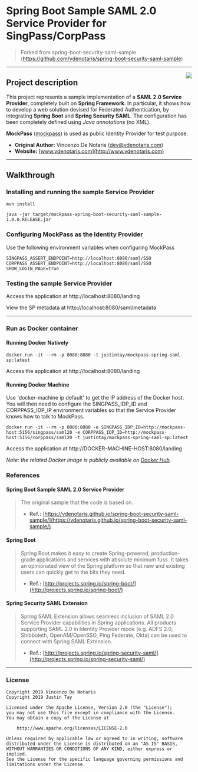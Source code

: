 ﻿Spring Boot Sample SAML 2.0 Service Provider for SingPass/CorpPass
====================

> Forked from spring-boot-security-saml-sample (https://github.com/vdenotaris/spring-boot-security-saml-sample)

---------

<img src="https://i.ibb.co/CKbFBzH/logo-small.png" align="right" />

## Project description

This project represents a sample implementation of a **SAML 2.0 Service Provider**, completely built on **Spring Framework**. In particular, it shows how to develop a web solution devised for Federated Authentication, by integrating **Spring Boot** and **Spring Security SAML**. The configuration has been completely defined using *Java annotations* (no XML).

**MockPass** ([mockpass](https://github.com/opengovsg/mockpass)) is used as public Identity Provider for test purpose.

- **Original Author:** Vincenzo De Notaris ([dev@vdenotaris.com](mailto:dev@vdenotaris.com))
- **Website:** [www.vdenotaris.com](http://www.vdenotaris.com)

---------

## Walkthrough

### Installing and running the sample Service Provider

```
mvn install

java -jar target/mockpass-spring-boot-security-saml-sample-1.0.0.RELEASE.jar
```

### Configuring MockPass as the Identity Provider

Use the following environment variables when configuring MockPass

```
SINGPASS_ASSERT_ENDPOINT=http://localhost:8080/saml/SSO
CORPPASS_ASSERT_ENDPOINT=http://localhost:8080/saml/SSO
SHOW_LOGIN_PAGE=true
```

### Testing the sample Service Provider

Access the application at http://localhost:8080/landing

View the SP metadata at http://localhost:8080/saml/metadata 

---------

### Run as Docker container

#### Running Docker Natively

```
docker run -it --rm -p 8080:8080 -t justintay/mockpass-spring-saml-sp:latest
```

Access the application at http://localhost:8080/landing

#### Running Docker Machine

Use 'docker-machine ip default' to get the IP address of the Docker host. You will then need to configure the SINGPASS_IDP_ID and CORPPASS_IDP_IP environment variables so that the Service Provider knows how to talk to MockPass.

```
docker run -it --rm -p 8080:8080 -e SINGPASS_IDP_ID=http://mockpass-host:5156/singpass/saml20 -e CORPPASS_IDP_ID=http://mockpass-host:5156/corppass/saml20 -t justintay/mockpass-spring-saml-sp:latest
```

Access the application at http://DOCKER-MACHINE-HOST:8080/landing

*Note: the related Docker image is publicly available on [Docker Hub](https://hub.docker.com/r/justintay/mockpass-spring-saml-sp).*

### References

#### Spring Boot Sample SAML 2.0 Service Provider

> The original sample that the code is based on.
> - **Ref.:** [https://vdenotaris.github.io/spring-boot-security-saml-sample/](https://vdenotaris.github.io/spring-boot-security-saml-sample/)

#### Spring Boot

> Spring Boot makes it easy to create Spring-powered, production-grade applications and services with absolute minimum fuss.  It takes an opinionated view of the Spring platform so that new and existing users can quickly get to the bits they need.
> - **Ref.:** [http://projects.spring.io/spring-boot/](http://projects.spring.io/spring-boot/)

#### Spring Security SAML Extension

> Spring SAML Extension allows seamless inclusion of SAML 2.0 Service Provider capabilities in Spring applications. All products supporting SAML 2.0 in Identity Provider mode (e.g. ADFS 2.0, Shibboleth, OpenAM/OpenSSO, Ping Federate, Okta) can be used to connect with Spring SAML Extension.
> - **Ref.:** [http://projects.spring.io/spring-security-saml/](http://projects.spring.io/spring-security-saml/)

------

### License

    Copyright 2019 Vincenzo De Notaris
    Copyright 2019 Justin Tay

	Licensed under the Apache License, Version 2.0 (the "License");
	you may not use this file except in compliance with the License.
	You may obtain a copy of the License at

	    http://www.apache.org/licenses/LICENSE-2.0

	Unless required by applicable law or agreed to in writing, software
	distributed under the License is distributed on an "AS IS" BASIS,
	WITHOUT WARRANTIES OR CONDITIONS OF ANY KIND, either express or implied.
	See the License for the specific language governing permissions and
	limitations under the License.

